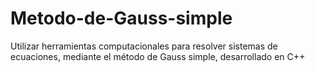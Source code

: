 # Metodo-de-Gauss-simple
Utilizar herramientas computacionales para resolver sistemas de ecuaciones, mediante el método de Gauss simple, desarrollado en C++
